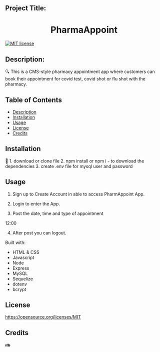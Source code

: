 ## Project Title:
<h1 align="center">PharmaAppoint </h1>

[![MIT license](https://img.shields.io/badge/License-MIT-blue.svg)](https://opensource.org/licenses/MIT)

## Description:
:mag: This is a CMS-style pharmacy appointment app where customers can book their appointment for covid test, covid shot or flu shot with the pharmacy.

## Table of Contents
- [Description](#description)
- [Installation](#installation)
- [Usage](#usage)
- [License](#license)
- [Credits](#Credits)


## Installation
:floppy_disk: 1. download or clone file
   2. npm install or npm i - to download the dependencies
   3. create .env file for mysql user and password

## Usage
1. Sign up to Create Account in able to access PharmAppoint App.

2. Login to enter the App.

3. Post  the date, time and type of appointment

12:00

4. After post you can logout.


Built with:
- HTML & CSS
- Javascript
- Node
- Express
- MySQL
- Sequelize
- dotenv
- bcrypt

## License
https://opensource.org/licenses/MIT

## Credits
:family:
